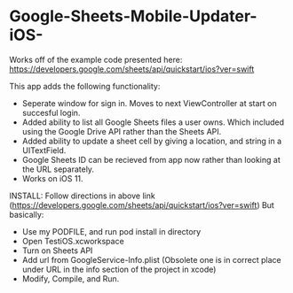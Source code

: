 # Google-Sheets-Mobile-Updater-iOS-

Works off of the example code presented here: https://developers.google.com/sheets/api/quickstart/ios?ver=swift

This app adds the following functionality:
- Seperate window for sign in. Moves to next ViewController at start on succesful login.
- Added ability to list all Google Sheets files a user owns. Which included using the Google Drive API rather than the Sheets API.
- Added ability to update a sheet cell by giving a location, and string in a UITextField.
- Google Sheets ID can be recieved from app now rather than looking at the URL separately.
- Works on iOS 11. 


INSTALL:
Follow directions in above link (https://developers.google.com/sheets/api/quickstart/ios?ver=swift)
But basically:
- Use my PODFILE, and run pod install in directory
- Open TestiOS.xcworkspace
- Turn on Sheets API
- Add url from GoogleService-Info.plist (Obsolete one is in correct place under URL in the info section of the project in xcode)
- Modify, Compile, and Run. 


